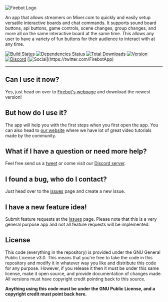 ![Firebot Logo](https://i.imgur.com/DBH1G1e.png)

An app that allows streamers on Mixer.com to quickly and easily setup versatile interactive boards and chat commands. It supports sound board buttons, api buttons, game controls, scene changes, group changes, and more all on the same interactive board at the same time. This allows any user to have a variety of fun buttons for their audience to interact with at any time.

[![Build Status](https://travis-ci.org/crowbartools/Firebot.svg?branch=master)](https://travis-ci.org/crowbartools/Firebot)
[![Dependencies Status](https://david-dm.org/crowbartools/Firebot/status.png)](https://david-dm.org/crowbartools/Firebot)
[![Total Downloads](https://img.shields.io/github/downloads/crowbartools/firebot/total.svg)](https://firebot.pro)
[![Version](https://img.shields.io/github/release/crowbartools/firebot.svg)](https://github.com/crowbartools/Firebot/releases)
[![Discord](https://img.shields.io/discord/372817064034959370.svg?label=Discord+(chat))](https://discord.gg/DegW792)
[![Social](https://img.shields.io/twitter/follow/firebotapp.svg?style=social&label=Follow+Us!)](https://twitter.com/FirebotApp)

***

## Can I use it now?
Yes, just head on over to [Firebot's webpage](https://crowbartools.com/tools/firebot/) and download the newest version!

## But how do I use it?
The app will help you with the first steps when you first open the app. You can also head to [our website](https://crowbartools.com/tools/firebot/#tutorials) where we have lot of great video tutorials made by the community.

## What if I have a question or need more help?
Feel free send us a [tweet](https://twitter.com/FirebotApp) or come visit our [Discord server](https://discord.gg/DegW792). 

## I found a bug, who do I contact?
Just head over to the [issues](https://github.com/crowbartools/Firebot/issues) page and create a new issue.

## I have a new feature idea!
Submit feature requests at the [issues](https://github.com/crowbartools/Firebot/issues) page. Please note that this is a very general purpose app and not all feature requests will be implemented.

## License
This code (everything in the repository) is provided under the GNU General Public License v3.0. This means that you're free to take the code in this repository and modify it in whatever way you like and distribute this code for any purpose. However, if you release it then it must be under this same license, make it open source, and provide documentation of changes made. All versions must have copyright credit pointing back to this source.

**Anything using this code must be under the GNU Public License, and a copyright credit must point back here.**
